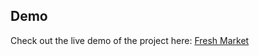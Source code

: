 
## Demo

Check out the live demo of the project here: [Fresh Market](https://farahalimohamed.github.io/EcommerceReactApp/)
